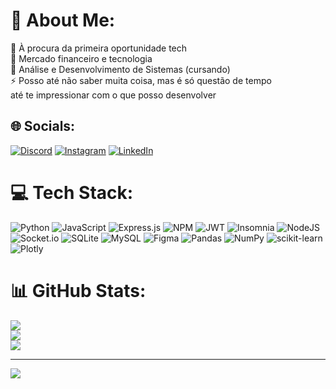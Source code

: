# 💫 About Me:
🔭 À procura da primeira oportunidade tech<br>🤝 Mercado financeiro e tecnologia<br>💬 Análise e Desenvolvimento de Sistemas (cursando)<br>⚡ Posso até não saber muita coisa, mas é só questão de tempo <br>      até te impressionar com o que posso desenvolver


## 🌐 Socials:
[![Discord](https://img.shields.io/badge/Discord-%237289DA.svg?logo=discord&logoColor=white)](https://discord.gg/https://discord.gg/knemw74P) [![Instagram](https://img.shields.io/badge/Instagram-%23E4405F.svg?logo=Instagram&logoColor=white)](https://instagram.com/kevinarnoldt) [![LinkedIn](https://img.shields.io/badge/LinkedIn-%230077B5.svg?logo=linkedin&logoColor=white)](https://linkedin.com/in/www.linkedin.com/in/kevin-arnoldt-758228241) 

# 💻 Tech Stack:
![Python](https://img.shields.io/badge/python-3670A0?style=for-the-badge&logo=python&logoColor=ffdd54) ![JavaScript](https://img.shields.io/badge/javascript-%23323330.svg?style=for-the-badge&logo=javascript&logoColor=%23F7DF1E) ![Express.js](https://img.shields.io/badge/express.js-%23404d59.svg?style=for-the-badge&logo=express&logoColor=%2361DAFB) ![NPM](https://img.shields.io/badge/NPM-%23000000.svg?style=for-the-badge&logo=npm&logoColor=white) ![JWT](https://img.shields.io/badge/JWT-black?style=for-the-badge&logo=JSON%20web%20tokens) ![Insomnia](https://img.shields.io/badge/Insomnia-black?style=for-the-badge&logo=insomnia&logoColor=5849BE) ![NodeJS](https://img.shields.io/badge/node.js-6DA55F?style=for-the-badge&logo=node.js&logoColor=white) ![Socket.io](https://img.shields.io/badge/Socket.io-black?style=for-the-badge&logo=socket.io&badgeColor=010101) ![SQLite](https://img.shields.io/badge/sqlite-%2307405e.svg?style=for-the-badge&logo=sqlite&logoColor=white) ![MySQL](https://img.shields.io/badge/mysql-%2300f.svg?style=for-the-badge&logo=mysql&logoColor=white) 	![Figma](https://img.shields.io/badge/figma-%23F24E1E.svg?style=for-the-badge&logo=figma&logoColor=white) ![Pandas](https://img.shields.io/badge/pandas-%23150458.svg?style=for-the-badge&logo=pandas&logoColor=white) ![NumPy](https://img.shields.io/badge/numpy-%23013243.svg?style=for-the-badge&logo=numpy&logoColor=white) ![scikit-learn](https://img.shields.io/badge/scikit--learn-%23F7931E.svg?style=for-the-badge&logo=scikit-learn&logoColor=white) ![Plotly](https://img.shields.io/badge/Plotly-%233F4F75.svg?style=for-the-badge&logo=plotly&logoColor=white)
# 📊 GitHub Stats:
![](https://github-readme-stats.vercel.app/api?username=kevinarnoldt&theme=radical&hide_border=false&include_all_commits=false&count_private=false)<br/>
![](https://github-readme-streak-stats.herokuapp.com/?user=kevinarnoldt&theme=radical&hide_border=false)<br/>
![](https://github-readme-stats.vercel.app/api/top-langs/?username=kevinarnoldt&theme=radical&hide_border=false&include_all_commits=false&count_private=false&layout=compact)

---
[![](https://visitcount.itsvg.in/api?id=kevinarnoldt&icon=0&color=0)](https://visitcount.itsvg.in)

<!-- Proudly created with GPRM ( https://gprm.itsvg.in ) -->
